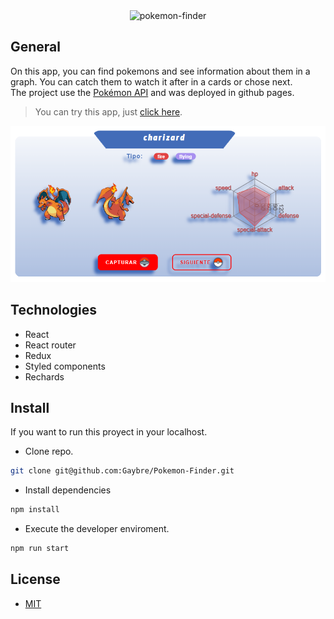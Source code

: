 <div align="center">
<img src="https://fontmeme.com/permalink/200919/2a9e21302fa17078d2032971aff86d58.png" alt="pokemon-finder">
<br />
</div>

## General

On this app, you can find pokemons and see information about them in a graph. You can catch them to watch it after in a cards or chose next.
<br />
The project use the [Pokémon API](https://pokeapi.co/ "Pokémon API") and was deployed in github pages.

> You can try this app, just [click here](https://gaybre.github.io/Pokemon-Finder/ "click here").

<div align="center">
<img src="https://raw.githubusercontent.com/Gaybre/Pokemon-Finder/master/src/assets/img/portada.png" height="250" alt="pokemon-finder">
</div>

## Technologies

- React
- React router
- Redux
- Styled components
- Rechards

## Install

If you want to run this proyect in your localhost.

- Clone repo.<br />
```bash
git clone git@github.com:Gaybre/Pokemon-Finder.git
```
- Install dependencies<br />
```bash
npm install
```
- Execute the developer enviroment.<br />
```bash
npm run start
```

## License

- [MIT](https://es.wikipedia.org/wiki/Licencia_MIT "MIT")


